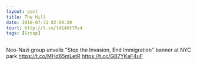 ```yaml
---
layout: post
title: The Hill
date: 2018-07-31 02:00:20
tourl: http://t.co/t414UtTRv4
tags: [Group]
---
```

Neo-Nazi group unveils "Stop the Invasion, End Immigration" banner at NYC park https://t.co/MHd65mLetR https://t.co/GB7YKaF4uF